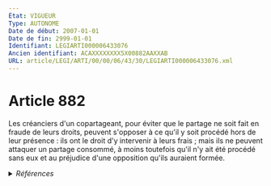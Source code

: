 ```yaml
---
État: VIGUEUR
Type: AUTONOME
Date de début: 2007-01-01
Date de fin: 2999-01-01
Identifiant: LEGIARTI000006433076
Ancien identifiant: ACAXXXXXXXX5X00882AAXXAB
URL: article/LEGI/ARTI/00/00/06/43/30/LEGIARTI000006433076.xml
---
```


<h1>Article 882</h1>

Les créanciers d'un copartageant, pour éviter que le partage ne soit fait en
fraude de leurs droits, peuvent s'opposer à ce qu'il y soit procédé hors de leur
présence : ils ont le droit d'y intervenir à leurs frais ; mais ils ne peuvent
attaquer un partage consommé, à moins toutefois qu'il n'y ait été procédé sans
eux et au préjudice d'une opposition qu'ils auraient formée.


<details>
  <summary><em>Références</em></summary>

  <h2>Articles faisant référence à l'article</h2>
  
  <ul>
    <li>
      <a href="https://legal.tricoteuses.fr//redirection/LEGIARTI000006284837?vers=git&vers=legifrance">LOI n° 2006-728 du 23 juin 2006 portant réforme des successions et des libéralités - article 3 ENTIEREMENT_MODIF</a> MODIFICATION cible
    </li>
  </ul>
  
  <h2>Références faites par l'article</h2>
  
  <ul>
    <li>
      1924-11-18 CITATION cible <a href="https://legal.tricoteuses.fr//redirection/LEGIARTI000006285614?vers=git&vers=legifrance">Décret du 18 novembre 1924 relatif à la tenue du livre foncier dans les départements du Bas-Rhin, du Haut-Rhin et de la Moselle - article 23 AUTONOME ABROGE, en vigueur du 1924-06-03 au 2009-10-10</a>
    </li>
    <li>
      2006-06-23 MODIFICATION source <a href="https://legal.tricoteuses.fr//redirection/LEGIARTI000006284837?vers=git&vers=legifrance">LOI n° 2006-728 du 23 juin 2006 portant réforme des successions et des libéralités - article 3 ENTIEREMENT_MODIF</a>
    </li>
    <li>
      2009-10-07 CITATION cible <a href="https://legal.tricoteuses.fr//redirection/LEGIARTI000021126179?vers=git&vers=legifrance">Décret n° 2009-1193 du 7 octobre 2009 relatif au livre foncier et à son informatisation dans les départements du Bas-Rhin, du Haut-Rhin et de la Moselle - article 39 AUTONOME VIGUEUR, en vigueur depuis le 2009-10-10</a>
    </li>
    <li>
      2016-02-26 CITATION cible <a href="https://legal.tricoteuses.fr//redirection/LEGIARTI000032119080?vers=git&vers=legifrance">Décret n° 2016-230 du 26 février 2016 relatif aux tarifs de certains professionnels du droit et au fonds interprofessionnel de l'accès au droit et à la justice - article ENTIEREMENT_MODIF</a>
    </li>
    <li>
      2999-01-01 CITATION cible <a href="https://legal.tricoteuses.fr//redirection/LEGIARTI000047053448?vers=git&vers=legifrance">Code de commerce - article Annexe 4-7 AUTONOME MODIFIE, en vigueur du 2023-01-26 au 2023-06-05</a>
    </li>
    <li>
      CODIFICATION source Loi 1803-04-19
    </li>
  </ul>
</details>

